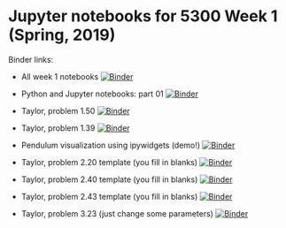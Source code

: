 # Jupyter notebooks for 5300 Week 1 (Spring, 2019)

Binder links:

* All week 1 notebooks [![Binder](https://mybinder.org/badge_logo.svg)](https://mybinder.org/v2/gh/furnstahl/5300-notebooks/master?filepath=week_1)

* Python and Jupyter notebooks: part 01 [![Binder](https://mybinder.org/badge_logo.svg)](https://mybinder.org/v2/gh/furnstahl/5300-notebooks/master?filepath=week_1%2F5300_Jupyter_Python_intro_01.ipynb)

* Taylor, problem 1.50 [![Binder](https://mybinder.org/badge_logo.svg)](https://mybinder.org/v2/gh/furnstahl/5300-notebooks/master?filepath=week_1%2FTaylor_problem_1.50.ipynb)

* Taylor, problem 1.39 [![Binder](https://mybinder.org/badge_logo.svg)](https://mybinder.org/v2/gh/furnstahl/5300-notebooks/master?filepath=week_1%2FTaylor_problem_1.39.ipynb)

* Pendulum visualization using ipywidgets (demo!) [![Binder](https://mybinder.org/badge_logo.svg)](https://mybinder.org/v2/gh/furnstahl/5300-notebooks/master?filepath=week_1%2FPendulum_widget_visualization_v01.3.ipynb)

* Taylor, problem 2.20 template (you fill in blanks) [![Binder](https://mybinder.org/badge_logo.svg)](https://mybinder.org/v2/gh/furnstahl/5300-notebooks/master?filepath=week_1%2FTaylor_problem_2.20_template.ipynb)

* Taylor, problem 2.40 template (you fill in blanks) [![Binder](https://mybinder.org/badge_logo.svg)](https://mybinder.org/v2/gh/furnstahl/5300-notebooks/master?filepath=week_1%2FTaylor_problem_2.40_template.ipynb)

* Taylor, problem 2.43 template (you fill in blanks) [![Binder](https://mybinder.org/badge_logo.svg)](https://mybinder.org/v2/gh/furnstahl/5300-notebooks/master?filepath=week_1%2FTaylor_problem_2.43_template.ipynb) 

* Taylor, problem 3.23 (just change some parameters) [![Binder](https://mybinder.org/badge_logo.svg)](https://mybinder.org/v2/gh/furnstahl/5300-notebooks/master?filepath=week_1%2FTaylor_problem_3.23.ipynb)
